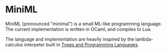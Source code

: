 # MiniML

MiniML (pronounced "minimal") is a small ML-like programming language.
The current implementation is written in OCaml, and compiles to Lua.

The language and implementation are heavily inspired by the
lambda-calculus interpeter built in [Types and Programming Languages](https://www.cis.upenn.edu/~bcpierce/tapl/).
